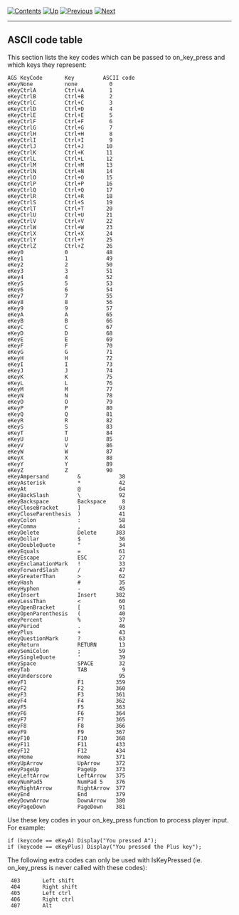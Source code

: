 []()

[![Contents](contents.gif)](ags) [![Up](up.gif)](ags81#topic76)
[![Previous](back.gif)](ags84#KeyboardShortcuts)
[![Next](forward.gif)](ags86#topic85)

------------------------------------------------------------------------

ASCII code table
----------------

This section lists the key codes which can be passed to on\_key\_press
and which keys they represent:

    AGS KeyCode       Key         ASCII code
    eKeyNone          none          0
    eKeyCtrlA         Ctrl+A        1
    eKeyCtrlB         Ctrl+B        2
    eKeyCtrlC         Ctrl+C        3
    eKeyCtrlD         Ctrl+D        4
    eKeyCtrlE         Ctrl+E        5
    eKeyCtrlF         Ctrl+F        6
    eKeyCtrlG         Ctrl+G        7
    eKeyCtrlH         Ctrl+H        8
    eKeyCtrlI         Ctrl+I        9
    eKeyCtrlJ         Ctrl+J       10
    eKeyCtrlK         Ctrl+K       11
    eKeyCtrlL         Ctrl+L       12
    eKeyCtrlM         Ctrl+M       13
    eKeyCtrlN         Ctrl+N       14
    eKeyCtrlO         Ctrl+O       15
    eKeyCtrlP         Ctrl+P       16
    eKeyCtrlQ         Ctrl+Q       17
    eKeyCtrlR         Ctrl+R       18
    eKeyCtrlS         Ctrl+S       19
    eKeyCtrlT         Ctrl+T       20
    eKeyCtrlU         Ctrl+U       21
    eKeyCtrlV         Ctrl+V       22
    eKeyCtrlW         Ctrl+W       23
    eKeyCtrlX         Ctrl+X       24
    eKeyCtrlY         Ctrl+Y       25
    eKeyCtrlZ         Ctrl+Z       26
    eKey0             0            48
    eKey1             1            49
    eKey2             2            50
    eKey3             3            51
    eKey4             4            52
    eKey5             5            53
    eKey6             6            54
    eKey7             7            55
    eKey8             8            56
    eKey9             9            57
    eKeyA             A            65
    eKeyB             B            66
    eKeyC             C            67
    eKeyD             D            68
    eKeyE             E            69
    eKeyF             F            70
    eKeyG             G            71
    eKeyH             H            72
    eKeyI             I            73
    eKeyJ             J            74
    eKeyK             K            75
    eKeyL             L            76
    eKeyM             M            77
    eKeyN             N            78
    eKeyO             O            79
    eKeyP             P            80
    eKeyQ             Q            81
    eKeyR             R            82
    eKeyS             S            83
    eKeyT             T            84
    eKeyU             U            85
    eKeyV             V            86
    eKeyW             W            87
    eKeyX             X            88
    eKeyY             Y            89
    eKeyZ             Z            90
    eKeyAmpersand         &            38
    eKeyAsterisk          *            42
    eKeyAt                @            64
    eKeyBackSlash         \            92
    eKeyBackspace         Backspace     8
    eKeyCloseBracket      ]            93
    eKeyCloseParenthesis  )            41
    eKeyColon             :            58
    eKeyComma             ,            44
    eKeyDelete            Delete      383
    eKeyDollar            $            36
    eKeyDoubleQuote       "            34
    eKeyEquals            =            61
    eKeyEscape            ESC          27
    eKeyExclamationMark   !            33
    eKeyForwardSlash      /            47
    eKeyGreaterThan       >            62
    eKeyHash              #            35
    eKeyHyphen            -            45
    eKeyInsert            Insert      382
    eKeyLessThan          <            60
    eKeyOpenBracket       [            91
    eKeyOpenParenthesis   (            40
    eKeyPercent           %            37
    eKeyPeriod            .            46
    eKeyPlus              +            43
    eKeyQuestionMark      ?            63
    eKeyReturn            RETURN       13
    eKeySemiColon         ;            59
    eKeySingleQuote       '            39
    eKeySpace             SPACE        32
    eKeyTab               TAB           9
    eKeyUnderscore        _            95
    eKeyF1                F1          359
    eKeyF2                F2          360
    eKeyF3                F3          361
    eKeyF4                F4          362
    eKeyF5                F5          363
    eKeyF6                F6          364
    eKeyF7                F7          365
    eKeyF8                F8          366
    eKeyF9                F9          367
    eKeyF10               F10         368
    eKeyF11               F11         433
    eKeyF12               F12         434
    eKeyHome              Home        371
    eKeyUpArrow           UpArrow     372
    eKeyPageUp            PageUp      373
    eKeyLeftArrow         LeftArrow   375
    eKeyNumPad5           NumPad 5    376
    eKeyRightArrow        RightArrow  377
    eKeyEnd               End         379
    eKeyDownArrow         DownArrow   380
    eKeyPageDown          PageDown    381

Use these key codes in your on\_key\_press function to process player
input. For example:

    if (keycode == eKeyA) Display("You pressed A");
    if (keycode == eKeyPlus) Display("You pressed the Plus key");

The following extra codes can only be used with IsKeyPressed (ie.
on\_key\_press is never called with these codes):

     403       Left shift
     404       Right shift
     405       Left ctrl
     406       Right ctrl
     407       Alt
